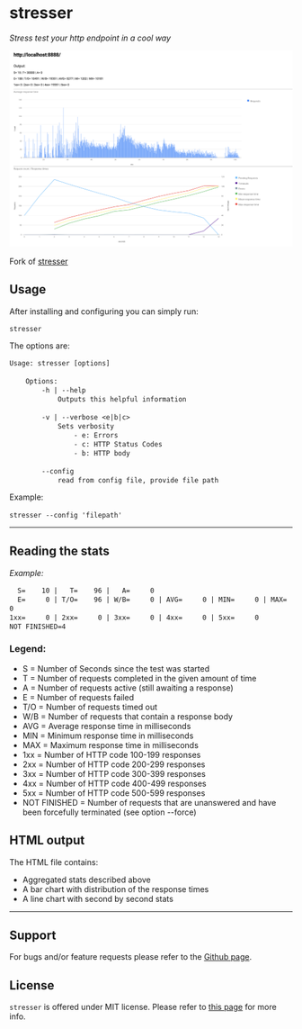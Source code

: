 # stresser

_Stress test your http endpoint in a cool way_

![Overview](https://raw.githubusercontent.com/CLown1331/stresser/master/logo/logo.png)

Fork of [stresser](https://raw.githubusercontent.com/legraphista/stresser)

## Usage

After installing and configuring you can simply run:
```
stresser
```

The options are:
```
Usage: stresser [options]

    Options:
        -h | --help
            Outputs this helpful information

        -v | --verbose <e|b|c>
            Sets verbosity
                - e: Errors
                - c: HTTP Status Codes
                - b: HTTP body
        
        --config
            read from config file, provide file path
```

Example:

`stresser --config 'filepath'`

___

## Reading the stats
_Example:_
```
  S=    10 |   T=    96 |   A=     0
  E=     0 | T/O=    96 | W/B=     0 | AVG=     0 | MIN=     0 | MAX=     0
1xx=     0 | 2xx=     0 | 3xx=     0 | 4xx=     0 | 5xx=     0
NOT FINISHED=4
```

### Legend:
 - S   = Number of Seconds since the test was started
 - T   = Number of requests completed in the given amount of time
 - A   = Number of requests active (still awaiting a response)
 - E   = Number of requests failed 
 - T/O = Number of requests timed out
 - W/B = Number of requests that contain a response body
 - AVG = Average response time in milliseconds
 - MIN = Minimum response time in milliseconds
 - MAX = Maximum response time in milliseconds
 - 1xx = Number of HTTP code 100-199 responses
 - 2xx = Number of HTTP code 200-299 responses
 - 3xx = Number of HTTP code 300-399 responses
 - 4xx = Number of HTTP code 400-499 responses
 - 5xx = Number of HTTP code 500-599 responses
 - NOT FINISHED = Number of requests that are unanswered and have been forcefully terminated (see option --force)

## HTML output
The HTML file contains:
 - Aggregated stats described above
 - A bar chart with distribution of the response times
 - A line chart with second by second stats

___

## Support

For bugs and/or feature requests please refer to the [Github page](https://github.com/CLown1331/stresser).

## License

`stresser` is offered under MIT license. Please refer to [this page](https://github.com/CLown1331/stresser/blob/master/LICENSE) for more info.
